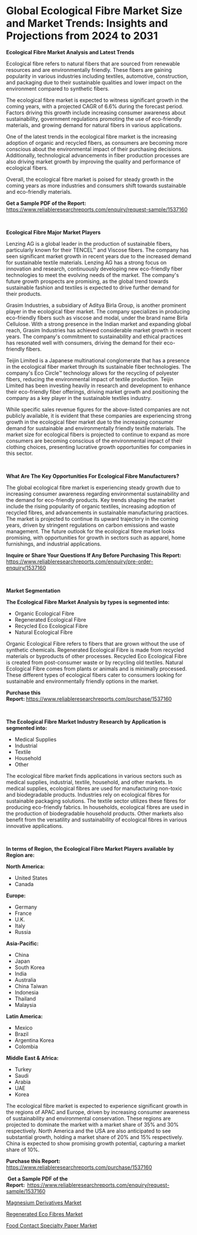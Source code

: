 <p><h1>Global Ecological Fibre Market Size and Market Trends: Insights and Projections from 2024 to 2031</h1></p><p><strong>Ecological Fibre Market Analysis and Latest Trends</strong></p>
<p><p>Ecological fibre refers to natural fibers that are sourced from renewable resources and are environmentally friendly. These fibers are gaining popularity in various industries including textiles, automotive, construction, and packaging due to their sustainable qualities and lower impact on the environment compared to synthetic fibers.</p><p>The ecological fibre market is expected to witness significant growth in the coming years, with a projected CAGR of 6.6% during the forecast period. Factors driving this growth include increasing consumer awareness about sustainability, government regulations promoting the use of eco-friendly materials, and growing demand for natural fibers in various applications.</p><p>One of the latest trends in the ecological fibre market is the increasing adoption of organic and recycled fibers, as consumers are becoming more conscious about the environmental impact of their purchasing decisions. Additionally, technological advancements in fiber production processes are also driving market growth by improving the quality and performance of ecological fibers.</p><p>Overall, the ecological fibre market is poised for steady growth in the coming years as more industries and consumers shift towards sustainable and eco-friendly materials.</p></p>
<p><strong>Get a Sample PDF of the Report:&nbsp;</strong> <a href="https://www.reliableresearchreports.com/enquiry/request-sample/1537160">https://www.reliableresearchreports.com/enquiry/request-sample/1537160</a></p>
<p>&nbsp;</p>
<p><strong>Ecological Fibre Major Market Players</strong></p>
<p><p>Lenzing AG is a global leader in the production of sustainable fibers, particularly known for their TENCEL™ and Viscose fibers. The company has seen significant market growth in recent years due to the increased demand for sustainable textile materials. Lenzing AG has a strong focus on innovation and research, continuously developing new eco-friendly fiber technologies to meet the evolving needs of the market. The company's future growth prospects are promising, as the global trend towards sustainable fashion and textiles is expected to drive further demand for their products.</p><p>Grasim Industries, a subsidiary of Aditya Birla Group, is another prominent player in the ecological fiber market. The company specializes in producing eco-friendly fibers such as viscose and modal, under the brand name Birla Cellulose. With a strong presence in the Indian market and expanding global reach, Grasim Industries has achieved considerable market growth in recent years. The company's commitment to sustainability and ethical practices has resonated well with consumers, driving the demand for their eco-friendly fibers.</p><p>Teijin Limited is a Japanese multinational conglomerate that has a presence in the ecological fiber market through its sustainable fiber technologies. The company's Eco Circle™ technology allows for the recycling of polyester fibers, reducing the environmental impact of textile production. Teijin Limited has been investing heavily in research and development to enhance their eco-friendly fiber offerings, driving market growth and positioning the company as a key player in the sustainable textiles industry.</p><p>While specific sales revenue figures for the above-listed companies are not publicly available, it is evident that these companies are experiencing strong growth in the ecological fiber market due to the increasing consumer demand for sustainable and environmentally friendly textile materials. The market size for ecological fibers is projected to continue to expand as more consumers are becoming conscious of the environmental impact of their clothing choices, presenting lucrative growth opportunities for companies in this sector.</p></p>
<p>&nbsp;</p>
<p><strong>What Are The Key Opportunities For Ecological Fibre Manufacturers?</strong></p>
<p><p>The global ecological fibre market is experiencing steady growth due to increasing consumer awareness regarding environmental sustainability and the demand for eco-friendly products. Key trends shaping the market include the rising popularity of organic textiles, increasing adoption of recycled fibres, and advancements in sustainable manufacturing practices. The market is projected to continue its upward trajectory in the coming years, driven by stringent regulations on carbon emissions and waste management. The future outlook for the ecological fibre market looks promising, with opportunities for growth in sectors such as apparel, home furnishings, and industrial applications.</p></p>
<p><strong>Inquire or Share Your Questions If Any Before Purchasing This Report:</strong> <a href="https://www.reliableresearchreports.com/enquiry/pre-order-enquiry/1537160">https://www.reliableresearchreports.com/enquiry/pre-order-enquiry/1537160</a></p>
<p>&nbsp;</p>
<p><strong>Market Segmentation</strong></p>
<p><strong>The Ecological Fibre Market Analysis by types is segmented into:</strong></p>
<p><ul><li>Organic Ecological Fibre</li><li>Regenerated Ecological Fibre</li><li>Recycled Eco Ecological Fibre</li><li>Natural Ecological Fibre</li></ul></p>
<p><p>Organic Ecological Fibre refers to fibers that are grown without the use of synthetic chemicals. Regenerated Ecological Fibre is made from recycled materials or byproducts of other processes. Recycled Eco Ecological Fibre is created from post-consumer waste or by recycling old textiles. Natural Ecological Fibre comes from plants or animals and is minimally processed. These different types of ecological fibers cater to consumers looking for sustainable and environmentally friendly options in the market.</p></p>
<p><strong>Purchase this Report:&nbsp;</strong><a href="https://www.reliableresearchreports.com/purchase/1537160">https://www.reliableresearchreports.com/purchase/1537160</a></p>
<p>&nbsp;</p>
<p><strong>The Ecological Fibre Market Industry Research by Application is segmented into:</strong></p>
<p><ul><li>Medical Supplies</li><li>Industrial</li><li>Textile</li><li>Household</li><li>Other</li></ul></p>
<p><p>The ecological fibre market finds applications in various sectors such as medical supplies, industrial, textile, household, and other markets. In medical supplies, ecological fibres are used for manufacturing non-toxic and biodegradable products. Industries rely on ecological fibres for sustainable packaging solutions. The textile sector utilizes these fibres for producing eco-friendly fabrics. In households, ecological fibres are used in the production of biodegradable household products. Other markets also benefit from the versatility and sustainability of ecological fibres in various innovative applications.</p></p>
<p>&nbsp;</p>
<p><strong>In terms of Region, the Ecological Fibre Market Players available by Region are:</strong></p>
<p>
    <p> <strong> North America: </strong>
        <ul>
            <li>United States</li>
            <li>Canada</li>
        </ul>
        </p> 
    <p> <strong> Europe: </strong>
        <ul>
            <li>Germany</li>
            <li>France</li>
            <li>U.K.</li>
            <li>Italy</li>
            <li>Russia</li>
        </ul>
        </p> 
    <p> <strong> Asia-Pacific: </strong>
        <ul>
            <li>China</li>
            <li>Japan</li>
            <li>South Korea</li>
            <li>India</li>
            <li>Australia</li>
            <li>China Taiwan</li>
            <li>Indonesia</li>
            <li>Thailand</li>
            <li>Malaysia</li>
        </ul>
        </p> 
    <p> <strong> Latin America: </strong>
        <ul>
            <li>Mexico</li>
            <li>Brazil</li>
            <li>Argentina Korea</li>
            <li>Colombia</li>
        </ul>
        </p> 
    <p> <strong> Middle East & Africa: </strong>
        <ul>
            <li>Turkey</li>
            <li>Saudi</li>
            <li>Arabia</li>
            <li>UAE</li>
            <li>Korea</li>
        </ul>
    </p>
    </p>
<p><p>The ecological fibre market is expected to experience significant growth in the regions of APAC and Europe, driven by increasing consumer awareness of sustainability and environmental conservation. These regions are projected to dominate the market with a market share of 35% and 30% respectively. North America and the USA are also anticipated to see substantial growth, holding a market share of 20% and 15% respectively. China is expected to show promising growth potential, capturing a market share of 10%.</p></p>
<p><strong>Purchase this Report: </strong><a href="https://www.reliableresearchreports.com/purchase/1537160">https://www.reliableresearchreports.com/purchase/1537160</a></p>
<p>&nbsp;<strong>Get a Sample PDF of the Report:&nbsp;&nbsp;</strong><a href="https://www.reliableresearchreports.com/enquiry/request-sample/1537160">https://www.reliableresearchreports.com/enquiry/request-sample/1537160</a></p>
<p><strong></strong></p>
<p><p><a href="https://github.com/nathandecarvalho/Market-Research-Report-List-2/blob/main/magnesium-derivatives-market.md">Magnesium Derivatives Market</a></p><p><a href="https://github.com/kufem1/Market-Research-Report-List-1/blob/main/regenerated-eco-fibres-market.md">Regenerated Eco Fibres Market</a></p><p><a href="https://github.com/kosella/Market-Research-Report-List-2/blob/main/food-contact-specialty-paper-market.md">Food Contact Specialty Paper Market</a></p></p>